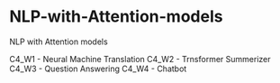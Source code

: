 # NLP-with-Attention-models
NLP with Attention models


C4_W1 - Neural Machine Translation
C4_W2 - Trnsformer Summerizer 
C4_W3 - Question Answering
C4_W4 - Chatbot
